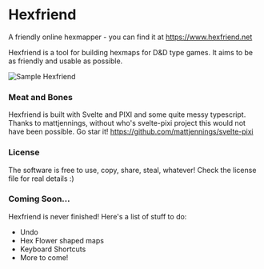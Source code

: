 # Hexfriend

A friendly online hexmapper - you can find it at https://www.hexfriend.net

Hexfriend is a tool for building hexmaps for D&D type games. It aims to be as friendly and usable as possible.

![Sample Hexfriend](https://user-images.githubusercontent.com/17463028/176241241-b48850c9-ab74-4999-a692-186579e2c429.png)

### Meat and Bones

Hexfriend is built with Svelte and PIXI and some quite messy typescript.
Thanks to mattjennings, without who's svelte-pixi project this would not have been possible. Go star it! https://github.com/mattjennings/svelte-pixi

### License

The software is free to use, copy, share, steal, whatever! Check the license file for real details :)

### Coming Soon...

Hexfriend is never finished! Here's a list of stuff to do:

-   Undo
-   Hex Flower shaped maps
-   Keyboard Shortcuts
-   More to come!
